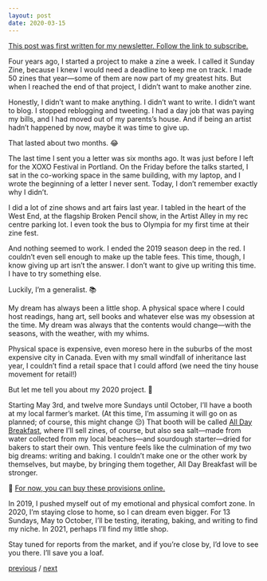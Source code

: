 ```yaml
---
layout: post
date: 2020-03-15
---
```


[This post was first written for my newsletter. Follow the link to subscribe.](https://jessdriscoll.substack.com/p/dry-your-eyes-sunday-girl-)

Four years ago, I started a project to make a zine a week. I called it Sunday Zine, because I knew I would need a deadline to keep me on track. I made 50 zines that year—some of them are now part of my greatest hits. But when I reached the end of that project, I didn’t want to make another zine.

Honestly, I didn’t want to make anything. I didn’t want to write. I didn’t want to blog. I stopped reblogging and tweeting. I had a day job that was paying my bills, and I had moved out of my parents’s house. And if being an artist hadn’t happened by now, maybe it was time to give up.

That lasted about two months. 😂

The last time I sent you a letter was six months ago. It was just before I left for the XOXO Festival in Portland. On the Friday before the talks started, I sat in the co-working space in the same building, with my laptop, and I wrote the beginning of a letter I never sent. Today, I don’t remember exactly why I didn’t.

I did a lot of zine shows and art fairs last year. I tabled in the heart of the West End, at the flagship Broken Pencil show, in the Artist Alley in my rec centre parking lot. I even took the bus to Olympia for my first time at their zine fest.

And nothing seemed to work. I ended the 2019 season deep in the red. I couldn’t even sell enough to make up the table fees. This time, though, I know giving up art isn’t the answer. I don’t want to give up writing this time. I have to try something else.

Luckily, I’m a generalist. 📚

My dream has always been a little shop. A physical space where I could host readings, hang art, sell books and whatever else was my obsession at the time. My dream was always that the contents would change—with the seasons, with the weather, with my whims.

Physical space is expensive, even moreso here in the suburbs of the most expensive city in Canada. Even with my small windfall of inheritance last year, I couldn’t find a retail space that I could afford (we need the tiny house movement for retail!)

But let me tell you about my 2020 project. 🥖

Starting May 3rd, and twelve more Sundays until October, I’ll have a booth at my local farmer’s market. (At this time, I’m assuming it will go on as planned; of course, this might change 😔) That booth will be called [All Day Breakfast](http://alldaybreakfast.org/), where I’ll sell zines, of course, but also sea salt—made from water collected from my local beaches—and sourdough starter—dried for bakers to start their own. This venture feels like the culmination of my two big dreams: writing and baking. I couldn’t make one or the other work by themselves, but maybe, by bringing them together, All Day Breakfast will be stronger.

🍳 [For now, you can buy these provisions online.](http://alldaybreakfast.org/)

In 2019, I pushed myself out of my emotional and physical comfort zone. In 2020, I’m staying close to home, so I can dream even bigger. For 13 Sundays, May to October, I’ll be testing, iterating, baking, and writing to find my niche. In 2021, perhaps I’ll find my little shop.

Stay tuned for reports from the market, and if you’re close by, I’d love to see you there. I’ll save you a loaf.

<a href="{{page.previous.url}}">previous</a> / <a href="{{page.next.url}}">next</a>
